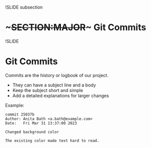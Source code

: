 !SLIDE subsection
# ~~~SECTION:MAJOR~~~ Git Commits

!SLIDE
# Git Commits

Commits are the history or logbook of our project.

* They can have a subject line and a body
* Keep the subject short and simple
* Add a detailed explanations for larger changes

Example:

    commit 25037b
    Author: Anita Bath <a.bath@example.com>
    Date:   Fri Mar 31 13:37:00 2023

    Changed background color

    The existing color made text hard to read.

